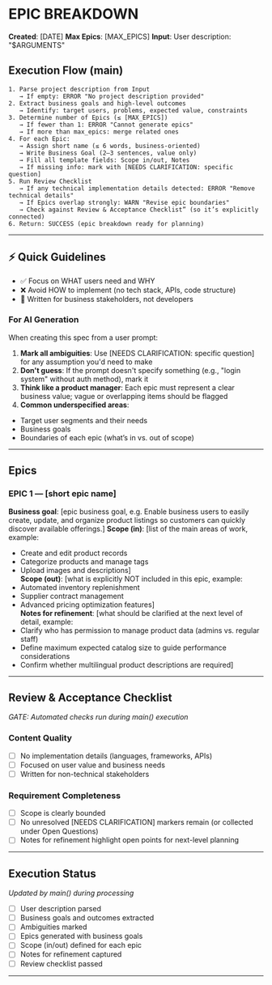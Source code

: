 # EPIC BREAKDOWN

**Created**: [DATE]
**Max Epics**: [MAX_EPICS]
**Input**: User description: "$ARGUMENTS"

## Execution Flow (main)
```
1. Parse project description from Input
   → If empty: ERROR "No project description provided"
2. Extract business goals and high-level outcomes
   → Identify: target users, problems, expected value, constraints
3. Determine number of Epics (≤ [MAX_EPICS])
   → If fewer than 1: ERROR "Cannot generate epics"
   → If more than max_epics: merge related ones
4. For each Epic:
   → Assign short name (≤ 6 words, business-oriented)
   → Write Business Goal (2–3 sentences, value only)
   → Fill all template fields: Scope in/out, Notes
   → If missing info: mark with [NEEDS CLARIFICATION: specific question]
5. Run Review Checklist
   → If any technical implementation details detected: ERROR "Remove technical details"
   → If Epics overlap strongly: WARN "Revise epic boundaries"
   → Check against Review & Acceptance Checklist” (so it’s explicitly connected)
6. Return: SUCCESS (epic breakdown ready for planning)
```

---

## ⚡ Quick Guidelines
- ✅ Focus on WHAT users need and WHY
- ❌ Avoid HOW to implement (no tech stack, APIs, code structure)
- 👥 Written for business stakeholders, not developers

### For AI Generation
When creating this spec from a user prompt:
1. **Mark all ambiguities**: Use [NEEDS CLARIFICATION: specific question] for any assumption you'd need to make
2. **Don't guess**: If the prompt doesn't specify something (e.g., "login system" without auth method), mark it
3. **Think like a product manager**: Each epic must represent a clear business value; vague or overlapping items should be flagged
4. **Common underspecified areas**:
 - Target user segments and their needs
 - Business goals
 - Boundaries of each epic (what’s in vs. out of scope)

---

## Epics
### EPIC 1 — [short epic name]
**Business goal**: [epic business goal, e.g. Enable business users to easily create, update, and organize product listings so customers can quickly discover available offerings.]
**Scope (in)**: [list of the main areas of work, example: 
- Create and edit product records  
- Categorize products and manage tags  
- Upload images and descriptions]  
**Scope (out)**: [what is explicitly NOT included in this epic, example:
- Automated inventory replenishment  
- Supplier contract management  
- Advanced pricing optimization features]  
**Notes for refinement**: [what should be clarified at the next level of detail, example:
- Clarify who has permission to manage product data (admins vs. regular staff)  
- Define maximum expected catalog size to guide performance considerations  
- Confirm whether multilingual product descriptions are required]  

<!-- Repeat until [MAX_EPICS] epics -->

---

## Review & Acceptance Checklist
*GATE: Automated checks run during main() execution*

### Content Quality
- [ ] No implementation details (languages, frameworks, APIs)
- [ ] Focused on user value and business needs
- [ ] Written for non-technical stakeholders

### Requirement Completeness
- [ ] Scope is clearly bounded
- [ ] No unresolved [NEEDS CLARIFICATION] markers remain (or collected under Open Questions)
- [ ] Notes for refinement highlight open points for next-level planning

---

## Execution Status
*Updated by main() during processing*

- [ ] User description parsed
- [ ] Business goals and outcomes extracted
- [ ] Ambiguities marked
- [ ] Epics generated with business goals
- [ ] Scope (in/out) defined for each epic
- [ ] Notes for refinement captured
- [ ] Review checklist passed

---

